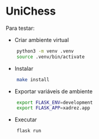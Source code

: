 # UniChess

Para testar:

- Criar ambiente virtual

```bash
    python3 -m venv .venv
    source .venv/bin/activate
```

- Instalar

```bash
    make install
```

- Exportar variáveis de ambiente

```bash
    export FLASK_ENV=development
    export FLASK_APP=xadrez.app
```

- Executar

```bash
    flask run
```
